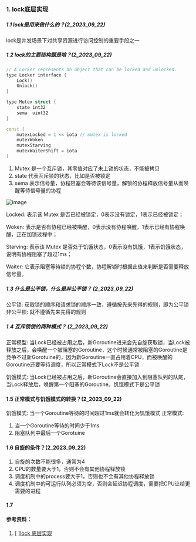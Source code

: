 ### 1. lock底层实现


##### 1.1 lock是用来做什么的？(2_2023_09_22)
lock是并发场景下对共享资源进行访问控制的重要手段之一

##### 1.2 lock的主要结构题是啥？(2_2023_09_22)
```c++
// A Locker represents an object that can be locked and unlocked.
type Locker interface {
    Lock()
    Unlock()
}

type Mutex struct {
    state int32 
    sema  uint32
}

const (
	mutexLocked = 1 << iota // mutex is locked
	mutexWoken
	mutexStarving
	mutexWaiterShift = iota
)
```

1. Mutex 是一个互斥锁，其零值对应了未上锁的状态，不能被拷贝
2. state 代表互斥锁的状态，比如是否被锁定
3. sema 表示信号量，协程阻塞会等待该信号量，解锁的协程释放信号量从而唤醒等待信号量的协程

![image](https://github.com/Luozujian/architect/assets/27532970/bfb50adc-d0fb-44be-9bf7-4cf126fdda03)

Locked: 表示该 Mutex 是否已经被锁定，0表示没有锁定，1表示已经被锁定；

Woken: 表示是否有协程已经被唤醒，0表示没有协程唤醒，1表示已经有协程唤醒，正在加锁过程中；

Starving: 表示该 Mutex 是否处于饥饿状态，0表示没有饥饿，1表示饥饿状态，说明有协程阻塞了超过1ms；

Waiter: 它表示阻塞等待锁的协程个数，协程解锁时根据此值来判断是否需要释放信号量。


##### 1.3 什么是公平锁，什么是非公平锁？ (2_2023_09_22)
公平锁: 获取锁的顺序和请求锁的顺序一致，遵循按先来先得的规则，即为公平锁
非公平锁: 就不遵循先来先得的规则

##### 1.4 互斥锁锁的两种模式？ (2_2023_09_22)
正常模型: 当Lock已经被占用之后，新Goroutine进来会先自旋获取锁，当Lock被释放之后，会唤醒一个被阻塞的Goroutine，这个时候通常被阻塞的Goroutine是竞争不过新Gorotuine的，因为新Goroutine一直占用着CPU，而被唤醒的Goroutine还要等待调度，所以正常模式下Lock不是公平锁

饥饿模式: 当Lock已经被占用之后，新Goroutine会直接加入到阻塞队列的队尾，当Lock释放后，唤醒第一个阻塞的Goroutine。饥饿模式下是公平锁

#### 1.5 正常模式与饥饿模式的转换？(2_2023_09_22)
饥饿模式: 当一个Goroutine等待的时间超过1ms就会转化为饥饿模式
正常模式: 
1. 当一个Goroutine等待的时间少于1ms
2. 阻塞队列中最后一个Gorotuine

#### 1.6 自旋的条件？(2_2023_09_22)
1. 自旋的次数不能很多，通常为4
2. CPU的数量要大于1，否则不会有其他协程释放锁
3. 调度机制中的process要大于1，否则也不会有其他协程释放锁
4. 调度机制中的可运行队列必须为空，否则会延迟协程调度，需要把CPU让给更需要的进程

#### 1.7 



#### 参考资料：
1. [ ][lock 底层实现](https://juejin.cn/post/7086756462059323429)
